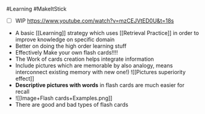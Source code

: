 #Learning #MakeItStick 
- [ ] WIP  https://www.youtube.com/watch?v=mzCEJVtED0U&t=18s
- A basic [[Learning]] strategy which uses [[Retrieval Practice]] in order to improve knowledge on specific domain
- Better on doing the high order learning stuff
- Effectively Make your own flash cards!!!!
- The Work of cards creation helps integrate information
- Include pictures which are memorable by also analogy, means interconnect existing memory with new one!) ![[Pictures superiority effect]]
- **Descriptive pictures with words** in flash cards are much easier for recall
- ![[Image+Flash cards+Examples.png]]
- There are good and bad types of flash cards